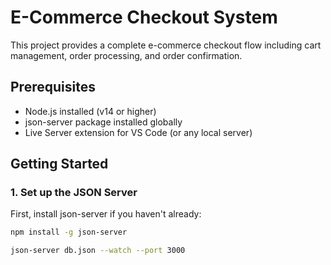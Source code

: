 # E-Commerce Checkout System

This project provides a complete e-commerce checkout flow including cart management, order processing, and order confirmation.

## Prerequisites

- Node.js installed (v14 or higher)
- json-server package installed globally
- Live Server extension for VS Code (or any local server)

## Getting Started

### 1. Set up the JSON Server

First, install json-server if you haven't already:

```bash
npm install -g json-server

json-server db.json --watch --port 3000
